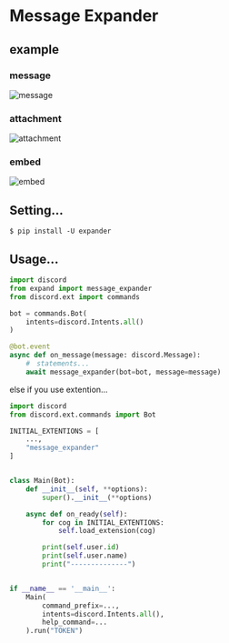 # Message Expander

## example
### message

![message](https://gyazo.com/aa8fe1fc884b79ed1e0488747898f923.png)

### attachment
![attachment](https://gyazo.com/cb811c7ca4bcb1ed9a299bbc9d43c9fb.png)

### embed
![embed](https://gyazo.com/dd0035964d3bed5d06be626a33300ac7.png)

## Setting...

```shell
$ pip install -U expander
```

## Usage...

```python
import discord
from expand import message_expander
from discord.ext import commands

bot = commands.Bot(
    intents=discord.Intents.all()
)

@bot.event
async def on_message(message: discord.Message):
    #　statements...
    await message_expander(bot=bot, message=message)
```

else if you use extention...

```python
import discord
from discord.ext.commands import Bot

INITIAL_EXTENTIONS = [
    ...,
    "message_expander"
]


class Main(Bot):
    def __init__(self, **options):
        super().__init__(**options)

    async def on_ready(self):
        for cog in INITIAL_EXTENTIONS:
            self.load_extension(cog)

        print(self.user.id)
        print(self.user.name)
        print("--------------")


if __name__ == '__main__':
    Main(
        command_prefix=...,
        intents=discord.Intents.all(),
        help_command=...
    ).run("TOKEN")
```
